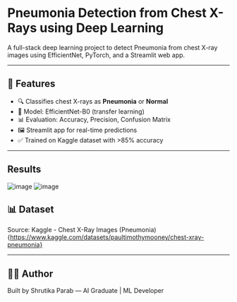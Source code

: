# Pneumonia Detection from Chest X-Rays using Deep Learning

A full-stack deep learning project to detect Pneumonia from chest X-ray images using EfficientNet, PyTorch, and a Streamlit web app.

---

## 🚀 Features

- 🔍 Classifies chest X-rays as **Pneumonia** or **Normal**
- 🧠 Model: EfficientNet-B0 (transfer learning)
- 📊 Evaluation: Accuracy, Precision, Confusion Matrix
- 🖼️ Streamlit app for real-time predictions
- ✅ Trained on Kaggle dataset with >85% accuracy

---
## Results
![image](https://github.com/user-attachments/assets/42339505-009e-44e0-aea2-2b8a3d420711)
![image](https://github.com/user-attachments/assets/df494bbc-c0cd-4d36-917e-a85493ee93b9)


## 📊 Dataset
Source: Kaggle - Chest X-Ray Images (Pneumonia){https://www.kaggle.com/datasets/paultimothymooney/chest-xray-pneumonia}

---

## 👨‍💻 Author
Built by Shrutika Parab — AI Graduate | ML Developer 
